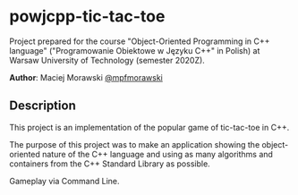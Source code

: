 # powjcpp-tic-tac-toe

Project prepared for the course "Object-Oriented Programming in C++ language" ("Programowanie Obiektowe w Języku C++" in Polish) at Warsaw University of Technology (semester 2020Z). <br>

**Author**: Maciej Morawski [@mpfmorawski](https://github.com/mpfmorawski)

## Description

This project is an implementation of the popular game of tic-tac-toe in C++. <br>


The purpose of this project was to make an application showing the object-oriented nature of the C++ language and using as many algorithms and containers from the C++ Standard Library as possible.

Gameplay via Command Line.
